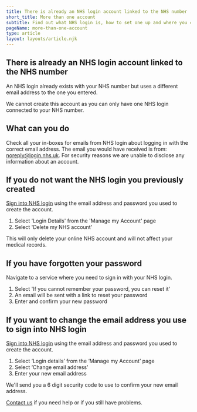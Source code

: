 ```yaml
---
title: There is already an NHS login account linked to the NHS number
short_title: More than one account
subtitle: Find out what NHS login is, how to set one up and where you can use it.
pageName: more-than-one-account
type: article
layout: layouts/article.njk
---
```


## There is already an NHS login account linked to the NHS number

An NHS login already exists with your NHS number but uses a different email address to the one you entered.

We cannot create this account as you can only have one NHS login connected to your NHS number.

## What can you do

Check all your in-boxes for emails from NHS login about logging in with the correct email address. The email you would have received is from: noreply@login.nhs.uk. For security reasons we are unable to disclose any information about an account.

## If you do not want the NHS login you previously created

[Sign into NHS login](https://settings.login.nhs.uk/ 'NHS login settings') using the email address and password you used to create the account.

1. Select 'Login Details' from the 'Manage my Account' page
2. Select 'Delete my NHS account'

This will only delete your online NHS account and will not affect your medical records.

## If you have forgotten your password

Navigate to a service where you need to sign in with your NHS login.

1. Select 'If you cannot remember your password, you can reset it'
2. An email will be sent with a link to reset your password
3. Enter and confirm your new password

## If you want to change the email address you use to sign into NHS login

[Sign into NHS login](https://settings.login.nhs.uk/ 'NHS login settings') using the email address and password you used to create the account.

1. Select ‘Login details’ from the ‘Manage my Account’ page
2. Select ‘Change email address’
3. Enter your new email address

We'll send you a 6 digit security code to use to confirm your new email address.

[Contact us](/contact?error=CID1111 'Contact us') if you need help or if you still have problems.
